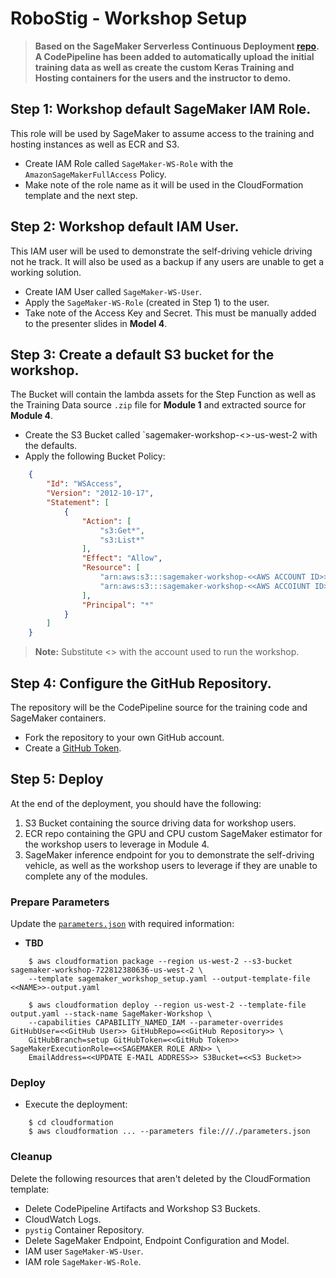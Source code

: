 # RoboStig - Workshop Setup

>__Based on the SageMaker Serverless Continuous Deployment [repo](https://github.com/aws-samples/serverless-sagemaker-orchestration). A CodePipeline has been added to automatically upload the initial training data as well as create the custom Keras Training and Hosting containers for the users and the instructor to demo.__

## Step 1: Workshop default SageMaker IAM Role.
This role will be used by SageMaker to assume access to the training and hosting instances as well as ECR and S3.
- Create IAM Role called `SageMaker-WS-Role` with the `AmazonSageMakerFullAccess` Policy.
- Make note of the role name as it will be used in the CloudFormation template and the next step.

## Step 2: Workshop default IAM User.
This IAM user will be used to demonstrate the self-driving vehicle driving not he track. It will also be used as a backup if any users are unable to get a working solution.
- Create IAM User called `SageMaker-WS-User`.
- Apply the `SageMaker-WS-Role` (created in Step 1) to the user.
- Take note of the Access Key and Secret. This must be manually added to the presenter slides in __Model 4__.

## Step 3: Create a default S3 bucket for the workshop.
The Bucket will contain the lambda assets for the Step Function as well as the Training Data source `.zip` file for __Module 1__ and extracted source for __Module 4__.
- Create the S3 Bucket called `sagemaker-workshop-<<AWS ACCOUNT ID>>-us-west-2 with the defaults.
- Apply the following Bucket Policy:
```json
    {
        "Id": "WSAccess",
        "Version": "2012-10-17",
        "Statement": [
            {
                "Action": [
                    "s3:Get*",
                    "s3:List*"
                ],
                "Effect": "Allow",
                "Resource": [
                    "arn:aws:s3:::sagemaker-workshop-<<AWS ACCOUNT ID>>-us-west-2",
                    "arn:aws:s3:::sagemaker-workshop-<<AWS ACCOIUNT ID>>-us-west-2/*"
                ],
                "Principal": "*"
            }
        ]
    }
```
>__Note:__ Substitute <<AWS ACCOUNT ID>> with the account used to run the workshop.

## Step 4: Configure the GitHub Repository.
The repository will be the CodePipeline source for the training code and SageMaker containers.
- Fork the repository to your own GitHub account.
- Create a [GitHub Token](https://github.com/settings/tokens).

## Step 5: Deploy
At the end of the deployment, you should have the following:
1. S3 Bucket containing the source driving data for workshop users.
2. ECR repo containing the GPU and CPU custom SageMaker estimator for the workshop users to leverage in Module 4.
3. SageMaker inference endpoint for you to demonstrate the self-driving vehicle, as well as the workshop users to leverage if they are unable to complete any of the modules.

### Prepare Parameters
Update the [`parameters.json`](./cloudformation/parameters.json) with required information:
- __TBD__

```console
    $ aws cloudformation package --region us-west-2 --s3-bucket sagemaker-workshop-722812380636-us-west-2 \
    --template sagemaker_workshop_setup.yaml --output-template-file <<NAME>>-output.yaml
```

```console
    $ aws cloudformation deploy --region us-west-2 --template-file output.yaml --stack-name SageMaker-Workshop \
    --capabilities CAPABILITY_NAMED_IAM --parameter-overrides GitHubUser=<<GitHub User>> GitHubRepo=<<GitHub Repository>> \
    GitHubBranch=setup GitHubToken=<<GitHub Token>> SageMakerExecutionRole=<<SAGEMAKER ROLE ARN>> \
    EmailAddress=<<UPDATE E-MAIL ADDRESS>> S3Bucket=<<S3 Bucket>>
```

### Deploy
- Execute the deployment:
```console
    $ cd cloudformation
    $ aws cloudformation ... --parameters file:///./parameters.json
```

### Cleanup
Delete the following resources that aren't deleted by the CloudFormation template:
- Delete CodePipeline Artifacts and Workshop S3 Buckets.
- CloudWatch Logs.
- `pystig` Container Repository.
- Delete SageMaker Endpoint, Endpoint Configuration and Model.
- IAM user `SageMaker-WS-User`.
- IAM role `SageMaker-WS-Role`.